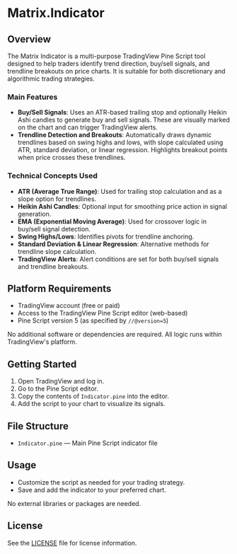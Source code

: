 

# Matrix.Indicator

## Overview

The Matrix Indicator is a multi-purpose TradingView Pine Script tool designed to help traders identify trend direction, buy/sell signals, and trendline breakouts on price charts. It is suitable for both discretionary and algorithmic trading strategies.

### Main Features

- **Buy/Sell Signals**: Uses an ATR-based trailing stop and optionally Heikin Ashi candles to generate buy and sell signals. These are visually marked on the chart and can trigger TradingView alerts.
- **Trendline Detection and Breakouts**: Automatically draws dynamic trendlines based on swing highs and lows, with slope calculated using ATR, standard deviation, or linear regression. Highlights breakout points when price crosses these trendlines.

### Technical Concepts Used

- **ATR (Average True Range)**: Used for trailing stop calculation and as a slope option for trendlines.
- **Heikin Ashi Candles**: Optional input for smoothing price action in signal generation.
- **EMA (Exponential Moving Average)**: Used for crossover logic in buy/sell signal detection.
- **Swing Highs/Lows**: Identifies pivots for trendline anchoring.
- **Standard Deviation & Linear Regression**: Alternative methods for trendline slope calculation.
- **TradingView Alerts**: Alert conditions are set for both buy/sell signals and trendline breakouts.

## Platform Requirements

- TradingView account (free or paid)
- Access to the TradingView Pine Script editor (web-based)
- Pine Script version 5 (as specified by `//@version=5`)

No additional software or dependencies are required. All logic runs within TradingView's platform.

## Getting Started

1. Open TradingView and log in.
2. Go to the Pine Script editor.
3. Copy the contents of `Indicator.pine` into the editor.
4. Add the script to your chart to visualize its signals.

## File Structure

- `Indicator.pine` — Main Pine Script indicator file

## Usage

- Customize the script as needed for your trading strategy.
- Save and add the indicator to your preferred chart.

No external libraries or packages are needed.

## License
See the [LICENSE](LICENSE) file for license information.
